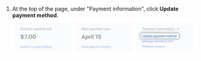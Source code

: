 1. At the top of the page, under "Payment information", click **Update payment method**. ![Botón para actualizar método de pago](/assets/images/help/billing/update_payment_method.png)
